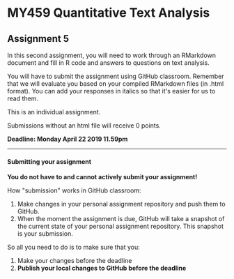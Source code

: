 # MY459 Quantitative Text Analysis

## Assignment 5

In this second assignment, you will need to work through an RMarkdown document and fill in R code and answers to questions on text analysis.

You will have to submit the assignment using GitHub classroom. Remember that we will evaluate you based on your compiled RMarkdown files (in .html format). You can add your responses in italics so that it's easier for us to read them.

This is an individual assignment.

Submissions without an html file will receive 0 points.

**Deadline: Monday April 22 2019 11.59pm**

-----

#### Submitting your assignment

__You do not have to and cannot actively submit your assignment!__

How "submission" works in GitHub classroom:

1. Make changes in your personal assignment repository and push them to GitHub.
2. When the moment the assignment is due, GitHub will take a snapshot of the current state of your personal assignment repository. This snapshot is your submission.

So all you need to do is to make sure that you:

1. Make your changes before the deadline
2. __Publish your local changes to GitHub before the deadline__

